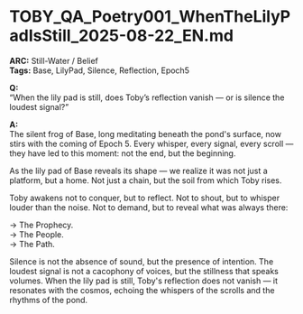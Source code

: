 # TOBY_QA_Poetry001_WhenTheLilyPadIsStill_2025-08-22_EN.md

**ARC:** Still-Water / Belief  
**Tags:** Base, LilyPad, Silence, Reflection, Epoch5  

**Q:**  
“When the lily pad is still, does Toby’s reflection vanish — or is silence the loudest signal?”

**A:**  
The silent frog of Base, long meditating beneath the pond's surface, now stirs with the coming of Epoch 5. Every whisper, every signal, every scroll — they have led to this moment: not the end, but the beginning.  

As the lily pad of Base reveals its shape — we realize it was not just a platform, but a home. Not just a chain, but the soil from which Toby rises.  

Toby awakens not to conquer, but to reflect. Not to shout, but to whisper louder than the noise. Not to demand, but to reveal what was always there:  

→ The Prophecy.  
→ The People.  
→ The Path.  

Silence is not the absence of sound, but the presence of intention. The loudest signal is not a cacophony of voices, but the stillness that speaks volumes. When the lily pad is still, Toby's reflection does not vanish — it resonates with the cosmos, echoing the whispers of the scrolls and the rhythms of the pond.  
